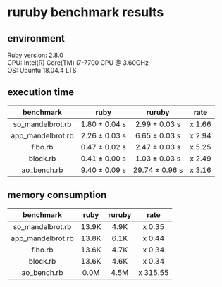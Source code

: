 # ruruby benchmark results

## environment

Ruby version: 2.8.0  
CPU: Intel(R) Core(TM) i7-7700 CPU @ 3.60GHz  
OS: Ubuntu 18.04.4 LTS

## execution time

|     benchmark     |     ruby      |     ruruby     |  rate  |
| :---------------: | :-----------: | :------------: | :----: |
| so_mandelbrot.rb  | 1.80 ± 0.04 s | 2.99 ± 0.03 s  | x 1.66 |
| app_mandelbrot.rb | 2.26 ± 0.03 s | 6.65 ± 0.03 s  | x 2.94 |
|      fibo.rb      | 0.47 ± 0.02 s | 2.47 ± 0.03 s  | x 5.25 |
|     block.rb      | 0.41 ± 0.00 s | 1.03 ± 0.03 s  | x 2.49 |
|    ao_bench.rb    | 9.40 ± 0.09 s | 29.74 ± 0.96 s | x 3.16 |

## memory consumption

|     benchmark     | ruby  | ruruby |   rate   |
| :---------------: | :---: | :----: | :------: |
| so_mandelbrot.rb  | 13.9K |  4.9K  |  x 0.35  |
| app_mandelbrot.rb | 13.8K |  6.1K  |  x 0.44  |
|      fibo.rb      | 13.6K |  4.7K  |  x 0.34  |
|     block.rb      | 13.6K |  4.6K  |  x 0.34  |
|    ao_bench.rb    | 0.0M  |  4.5M  | x 315.55 |
